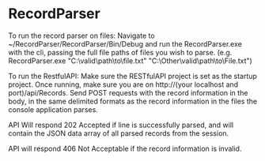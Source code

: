 # RecordParser
To run the record parser on files:
Navigate to ~/RecordParser/RecordParser/Bin/Debug and run the RecordParser.exe with the cli, passing the full file paths of 
files you wish to parse. (e.g. RecordParser.exe "C:\valid\path\to\file.txt" "C:\Other\valid\path\to\File.txt") 

To run the RestfulAPI: 
Make sure the RESTfulAPI project is set as the startup project. Once running, make sure you are on 
http://(your localhost and port)/api/Records. Send POST requests with the record information in the body,
in the same delimited formats as the record information in the files the console application parses. 

API Will respond 202 Accepted if line is successfully parsed, and will contain the JSON data array of all 
parsed records from the session.

API will respond 406 Not Acceptable if the record information is invalid.
